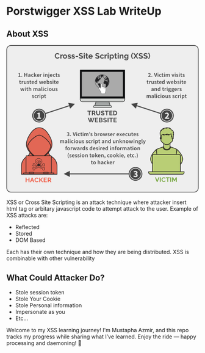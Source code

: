# Porstwigger XSS Lab WriteUp

## About XSS
<div style="text-align: center;">
  <img src="https://raw.githubusercontent.com/eazmir/Cross-Site-Scripting-XSS-/main/image/atteckXSS.png" alt="XSS Attack Diagram">
</div>

XSS or Cross Site Scripting is an attack technique where attacker insert html tag or arbitary javascript code to attempt attack to the user. Example of XSS attacks are:

- Reflected
- Stored
- DOM Based

Each has their own technique and how they are being distributed. XSS is combinable with other vulnerability

## What Could Attacker Do?
- Stole session token
- Stole Your Cookie
- Stole Personal information
- Impersonate as you
- Etc...

Welcome to my XSS learning journey! I'm Mustapha Azmir, and this repo tracks my progress while sharing what I’ve learned.
Enjoy the ride — happy processing and daemoning! 🚀